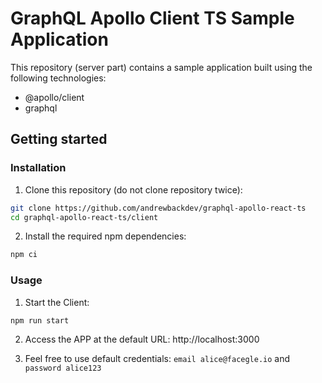 # GraphQL Apollo Client TS Sample Application

This repository (server part) contains a sample application built using the following technologies:

- @apollo/client
- graphql

## Getting started

### Installation

1. Clone this repository (do not clone repository twice):

```sh
git clone https://github.com/andrewbackdev/graphql-apollo-react-ts
cd graphql-apollo-react-ts/client
```

2. Install the required npm dependencies:

```sh
npm ci
```

### Usage

1. Start the Client:

```sh
npm run start
```

2. Access the APP at the default URL: http://localhost:3000

3. Feel free to use default credentials: `email alice@facegle.io` and `password alice123`
